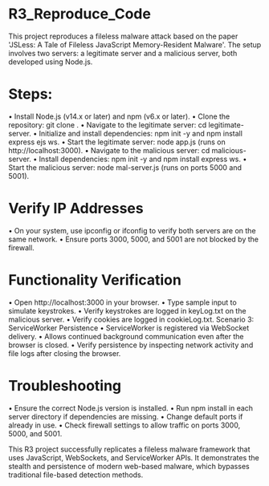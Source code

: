 # R3_Reproduce_Code
This project reproduces a fileless malware attack based on the paper 'JSLess: A Tale of Fileless JavaScript Memory-Resident Malware'. The setup involves two servers: a legitimate server and a malicious server, both developed using Node.js.
# Steps:
•	Install Node.js (v14.x or later) and npm (v6.x or later).
•	Clone the repository: git clone <repository-url>.
•	Navigate to the legitimate server: cd legitimate-server.
•	Initialize and install dependencies: npm init -y and npm install express ejs ws.
•	Start the legitimate server: node app.js (runs on http://localhost:3000).
•	Navigate to the malicious server: cd malicious-server.
•	Install dependencies: npm init -y and npm install express ws.
•	Start the malicious server: node mal-server.js (runs on ports 5000 and 5001).
# Verify IP Addresses
•	On your system, use ipconfig or ifconfig to verify both servers are on the same network.
•	Ensure ports 3000, 5000, and 5001 are not blocked by the firewall.
 # Functionality Verification
•	Open http://localhost:3000 in your browser.
•	Type sample input to simulate keystrokes.
•	Verify keystrokes are logged in keyLog.txt on the malicious server.
•	Verify cookies are logged in cookieLog.txt.
Scenario 3: ServiceWorker Persistence
•	ServiceWorker is registered via WebSocket delivery.
•	Allows continued background communication even after the browser is closed.
•	Verify persistence by inspecting network activity and file logs after closing the browser.
# Troubleshooting
•	Ensure the correct Node.js version is installed.
•	Run npm install in each server directory if dependencies are missing.
•	Change default ports if already in use.
•	Check firewall settings to allow traffic on ports 3000, 5000, and 5001.

This R3 project successfully replicates a fileless malware framework that uses JavaScript, WebSockets, and ServiceWorker APIs. It demonstrates the stealth and persistence of modern web-based malware, which bypasses traditional file-based detection methods.
